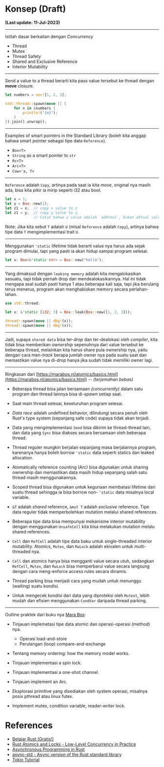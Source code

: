 # Konsep (Draft)

**(Last update: 11-Jul-2023)**


---

Istilah dasar berkaitan dengan *Concurrency*

- Thread
- Mutex
- Thread Safety
- Shared and Exclusive Reference
- Interior Mutability


---

Send a value to a thread berarti kita pass value tersebut ke thread dengan
**move** closure.

```rust
let numbers = vec![1, 2, 3];

std::thread::spawn(move || {
    for n in &numbers {
        println!("{n}");
    }
}).join().unwrap();
```

---

Examples of smart pointers in the Standard Library (boleh kita anggap bahwa
smart pointer sebagai tipe data `Reference`).

- `Box<T>`
- `String` as a smart pointer to `str`
- `Rc<T>`
- `Arc<T>`
- `Cow<'a, T>`


---

`Reference` adalah `Copy`, artinya pada saat ia kita *move*, original nya masih
ada, bisa kita pikir ia mirip seperti i32 atau bool.

```rust
let x = 1;
let y = Box::new(1);
let z1 = x;  // copy x value to z
let z1 = y;  // copy y value to z,
             // Catat bahwa y value adalah `address`, bukan aktual value 1 nya.
```

Note: Jika kita sebut `T` adalah `U` (misal `Reference` adalah `Copy`), artinya
bahwa tipe data `T` mengimplementasi trait `U`.


---

Menggunakan `'static` lifetime tidak berarti value nya harus ada sejak program
dimulai, tapi yang pasti ia akan hidup sampai program selesai.

```rust
let x: Box<&'static str> = Box::new("hello");
```

---

Yang dimaksud dengan `leaking memory` adalah kita mengalokasikan sesuatu, tapi
tidak pernah drop dan mendealokasikannya. Hal ini tidak mengapa asal sudah pasti
hanya 1 atau beberapa kali saja, tapi jika berulang terus menerus, program akan
menghabiskan memory secara perlahan-lahan.

```rust
use std::thread;

let x: &'static [i32; 3] = Box::leak(Box::new([1, 2, 3]));

thread::spawn(move || dbg!(x));
thread::spawn(move || dbg!(x));
```


---

Jadi, supaya `shared data` bisa ter-*drop* dan ter-dealokasi oleh *compiler*,
kita tidak bisa memberikan *ownership* sepenuhnya dari value tersebut ke
beberapa thread, melainkan kita harus share pula ownership nya, yaitu dengan
cara men-*track* berapa jumlah owner nya pada suatu saat dan memastikan value
nya di-*drop* hanya jika sudah tidak memiliki owner lagi.



---

Ringkasan dari
[https://marabos.nl/atomics/basics.html](https://marabos.nl/atomics/basics.html)
-- *(terjemahan bebas)*

- Beberapa thread bisa jalan bersamaan *(concurrently)* dalam satu program dan
  thread lainnya bisa di-*spawn* setiap saat.

- Saat main thread selesai, keseluruhan program selesai.

- *Data race* adalah undefined behavior, dilindungi secara penuh oleh Rust's type
  system (sepanjang safe code) supaya tidak akan terjadi.

- Data yang mengimplementasi `Send` bisa dikirim ke thread-thread lain, dan data
  yang `Sync` bisa diakses secara bersamaan oleh beberapa thread.

- Thread reguler mungkin berjalan sepanjang masa berjalannya program, karenanya
  hanya boleh borrow `'static` data seperti statics dan leaked allocation.

- Atomatically reference counting (Arc) bisa digunakan untuk sharing ownership
  dan memastikan data masih hidup sepanjang salah satu thread masih
  menggunakannya.

- Scoped thread bisa digunakan untuk kegunaan membatasi lifetime dari suatu
  thread sehingga ia bisa borrow non- `'static` data misalnya local variable.

- `&T` adalah *shared* reference, `&mut T` adalah *exclusive* reference. Tipe
  data reguler tidak memperbolehkan mutation melalui shared references.

- Beberapa tipe data bisa mempunyai mekanisme interior mutability dengan
  menggunakan `UnsafeCell` kita bisa melakukan mutation melalu shared
  references.

- `Cell` dan `RefCell` adalah tipe data baku untuk single-threaded interior
  mutability. Atomics, `Mutex`, dan `RwLock` adalah ekivalen untuk
  multi-threaded nya.

- `Cell` dan atomics hanya bisa mengganti value secara utuh, sedangkan
  `RefCell`, `Mutex`, dan `RwLock` bisa memperbarui value secara langsung dengan
  cara meng-enforce access rules secara dinamis.

- Thread parking bisa menjadi cara yang mudah untuk menunggu (waiting) suatu
  kondisi.

- Untuk mengecek kondisi dari data yang diproteksi oleh `Mutext`, lebih mudah
  dan efisien menggunakan `CondVar` daripada thread parking.


---

Outline praktek dari buku nya [Mara Bos][mara-bos-atomic]:

- Tinjauan implemetasi tipe data atomic dan operasi-operasi (method) nya.

  - Operasi load-and-store
  - Perulangan (loop) compare-and-exchange

- Tentang memory ordering: how the memory model works.

- Tinjauan implementasi a spin lock.

- Tinjauan implementasi a one-shot channel.

- Tinjauan implement an Arc.

- Eksplorasi primitive yang disediakan oleh system operasi, misalnya posix
  pthread atau linux futex.

- Implement mutex, condition variable, reader-writer lock.



# References

- [Belajar Rust (Gratis!)](https://dasarpemrogramanrust.novalagung.com/)
- [Rust Atomics and Locks - Low-Level Concurrency in Practice][mara-bos-atomic]
- [Asynchronous Programming in Rust](https://rust-lang.github.io/async-book/index.html)
- [async-std - Async version of the Rust standard library](https://github.com/async-rs/async-std)
- [Tokio Tutorial](https://tokio.rs/tokio/tutorial)



[mara-bos-atomic]: https://marabos.nl/atomics/
